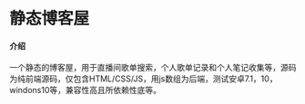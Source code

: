# 静态博客屋



#### 介绍
一个静态的博客屋，用于直播间歌单搜索，个人歌单记录和个人笔记收集等，源码为纯前端源码，仅包含HTML/CSS/JS，用js数组为后端，测试安卓7.1，10，windons10等，兼容性高且所依赖性底等。








